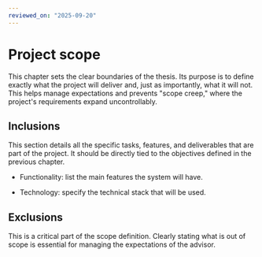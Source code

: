 ```yaml
---
reviewed_on: "2025-09-20"
---
```


# Project scope

This chapter sets the clear boundaries of the thesis. Its purpose is to define exactly what the project will deliver and, just as importantly, what it will not. This helps manage expectations and prevents "scope creep," where the project's requirements expand uncontrollably.

## Inclusions

This section details all the specific tasks, features, and deliverables that are part of the project. It should be directly tied to the objectives defined in the previous chapter.

- Functionality: list the main features the system will have.

- Technology: specify the technical stack that will be used.

## Exclusions

This is a critical part of the scope definition. Clearly stating what is out of scope is essential for managing the expectations of the advisor.
